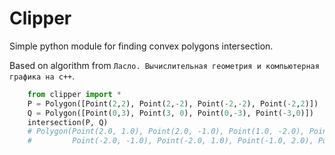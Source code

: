 Clipper
=======

Simple python module for finding convex polygons intersection.

Based on algorithm from `Ласло. Вычислительная геометрия и компьютерная графика на c++`.

``` python
    from clipper import *
    P = Polygon([Point(2,2), Point(2,-2), Point(-2,-2), Point(-2,2)])
    Q = Polygon([Point(0,3), Point(3, 0), Point(0,-3), Point(-3,0)])
    intersection(P, Q)
    # Polygon(Point(2.0, 1.0), Point(2.0, -1.0), Point(1.0, -2.0), Point(-1.0, -2.0),
    #         Point(-2.0, -1.0), Point(-2.0, 1.0), Point(-1.0, 2.0), Point(1.0, 2.0))
```
